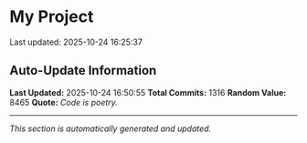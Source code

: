 # My Project


Last updated: 2025-10-24 16:25:37











































































































































































































































































































































































































































































































































































































































































































































































































































































































































































































































































































































































































































































































































































































































































































































































































































































































































































## Auto-Update Information

**Last Updated:** 2025-10-24 16:50:55
**Total Commits:** 1316
**Random Value:** 8465
**Quote:** _Code is poetry._

---
_This section is automatically generated and updated._
